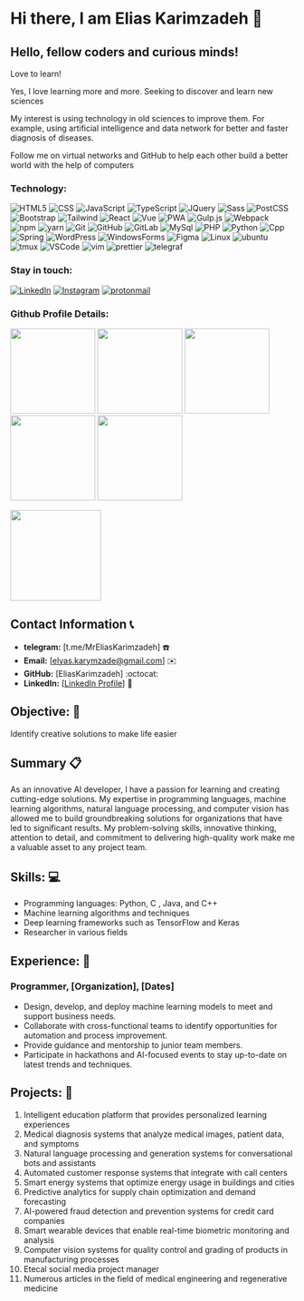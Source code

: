 <!-- [![Typing SVG](https://readme-typing-svg.demolab.com?font=Joti+One&size=40&pause=1000&color=6CC644&vCenter=true&width=590&lines=I'm+Reza+Effati+Moghaddam;Web+Developer;Experienced+UI%2FUX+Designer;4%2B+years+of+coding+experience;Always+learning+a+new+things)](https://git.io/typing-svg)

#### My Social Networks

<a href="[https://www.linkedin.com/in/effati78](https://www.linkedin.com/in/elias-karimzadeh-a7a9b8283/)" target="_blank">
<img src="https://www.linkedin.com/in/elias-karimzadeh-a7a9b8283/" alt="linkedin" width="70">
</a>

<a href="https://t.me/MrEliasKarimzadeh" target="_blank">
<img src="https://user-images.githubusercontent.com/56348113/202894127-727e0f44-c95c-46af-b1bd-63bb850de110.svg" alt="telegram" width="70">
</a>

<a href="https://www.instagram.com/elyaskarymzade/" target="_blank">
<img src="https://user-images.githubusercontent.com/56348113/202894124-1ad37b41-e42a-4bef-afbf-cdfb872165e9.svg" alt="instagram" width="70">
</a> -->



<h1 align="left">Hi there, I am Elias Karimzadeh 👋</h1>

## Hello, fellow coders and curious minds!

Love to learn!

Yes, I love learning more and more. Seeking to discover and learn new sciences

My interest is using technology in old sciences to improve them. For example, using artificial intelligence and data network for better and faster diagnosis of diseases.

Follow me on virtual networks and GitHub to help each other build a better world with the help of computers

  
### Technology:
![HTML5](https://img.shields.io/badge/-HTML5-000?&logo=html5&logoColor=E34F26)
![CSS](https://img.shields.io/badge/-CSS-000?&logo=css3&logoColor=1572B6)
![JavaScript](https://img.shields.io/badge/-JavaScript-000?&logo=JavaScript)
![TypeScript](https://img.shields.io/badge/-TypeScript-000?&logo=TypeScript)
![JQuery](https://img.shields.io/badge/-JQuery-000?&logo=JQuery&logoColor=007ACC)
![Sass](https://img.shields.io/badge/-Sass-000?&logo=Sass)
![PostCSS](https://img.shields.io/badge/-PostCSS-000?&logo=PostCSS&logoColor=D23925)
![Bootstrap](https://img.shields.io/badge/-Bootstrap-000?&logo=Bootstrap)
![Tailwind](https://img.shields.io/badge/-TailwindCSS-000?&logo=TailwindCSS)
![React](https://img.shields.io/badge/-React-000?&logo=React)
![Vue](https://img.shields.io/badge/-Vue-000?&logo=vue.js)
![PWA](https://img.shields.io/badge/-PWA-000?&logo=PWA)
![Gulp.js](https://img.shields.io/badge/-Gulp.js-000?&logo=Gulp)
![Webpack](https://img.shields.io/badge/-Webpack-000?&logo=Webpack)
![npm](https://img.shields.io/badge/-NPM-000?&logo=npm)
![yarn](https://img.shields.io/badge/-Yarn-000?&logo=yarn)
![Git](https://img.shields.io/badge/-Git-000?&logo=git)
![GitHub](https://img.shields.io/badge/-Github-000?&logo=GitHub)
![GitLab](https://img.shields.io/badge/-Gitlab-000?&logo=GitLab)
![MySql](https://img.shields.io/badge/-MySql-000?&logo=MySql)
![PHP](https://img.shields.io/badge/-PHP-000?&logo=PHP)
![Python](https://img.shields.io/badge/-Python-000?&logo=Python)
![Cpp](https://img.shields.io/badge/-C%2B%2B-000?&logo=C%2B%2B&logoColor=6092C7)
![Spring](https://img.shields.io/badge/-Spring-000?&logo=Spring)
![WordPress](https://img.shields.io/badge/-WordPress-000?&logo=WordPress)
![WindowsForms](https://img.shields.io/badge/-WinForms-000?&logo=csharp&logoColor=9468CC)
![Figma](https://img.shields.io/badge/-Figma-000?&logo=Figma)
![Linux](https://img.shields.io/badge/-Linux-000?&logo=Linux)
![ubuntu](https://img.shields.io/badge/-Ubuntu-000?&logo=ubuntu)
![tmux](https://img.shields.io/badge/-Tmux-000?&logo=tmux)
![VSCode](https://img.shields.io/badge/-VSCode-000?&logo=visualstudiocode&logoColor=307CB1)
![vim](https://img.shields.io/badge/-Vim-000?&logo=vim&logoColor=479433)
![prettier](https://img.shields.io/badge/-Prettier-000?&logo=prettier)
![telegraf](https://img.shields.io/badge/-Telegraf.js-000?&logo=telegram)

### Stay in touch:
[![LinkedIn](https://img.shields.io/badge/-LinkedIn-000?&logo=LinkedIn&logoColor=0077B5)]([https://www.linkedin.com/in/elias-karimzadeh-a7a9b8283/)
[![Instagram](https://img.shields.io/badge/-Instagram-000?&logo=Instagram)](https://www.instagram.com/elyaskarymzade/)
[![protonmail](https://img.shields.io/badge/-nouriannajafabadi@proton.me-000?&logo=protonmail)](mailto:Elias.Karimzadeh@proton.me)

### Github Profile Details:

<p align="left">
<img height="150em" src="http://github-profile-summary-cards.vercel.app/api/cards/profile-details?username=EliasKarimzadeh&theme=github_dark"/>
<img height="150em" src="http://github-profile-summary-cards.vercel.app/api/cards/stats?username=EliasKarimzadeh&theme=github_dark"/>
<img height="150em" src="http://github-profile-summary-cards.vercel.app/api/cards/productive-time?username=EliasKarimzadeh&theme=github_dark&utcOffset=8"/>
<img height="150em" src="http://github-profile-summary-cards.vercel.app/api/cards/most-commit-language?username=EliasKarimzadeh&theme=github_dark"/>
<img height="150em" src="http://github-profile-summary-cards.vercel.app/api/cards/repos-per-language?username=EliasKarimzadeh&theme=github_dark"/>
</p>

<div align="left">
<img height="160em" src="https://github.com/EliasKarimzadeh/About/blob/output/github-contribution-grid-snake.svg?palette=github">
</div>

## **Contact Information** :telephone_receiver:
- **telegram:** [t.me/MrEliasKarimzadeh] :telephone:
- **Email:** [elyas.karymzade@gmail.com] :envelope:
- **GitHub:** [EliasKarimzadeh] :octocat:
- **LinkedIn:** [[LinkedIn Profile](https://www.linkedin.com/in/elias-karimzadeh-a7a9b8283/)] :briefcase:


## **Objective:** :dart:
Identify creative solutions to make life easier

## **Summary** :clipboard:
As an innovative AI developer, I have a passion for learning and creating cutting-edge solutions. My expertise in programming languages, machine learning algorithms, natural language processing, and computer vision has allowed me to build groundbreaking solutions for organizations that have led to significant results. My problem-solving skills, innovative thinking, attention to detail, and commitment to delivering high-quality work make me a valuable asset to any project team.

## **Skills:** :computer:
- Programming languages: Python, C , Java, and C++
- Machine learning algorithms and techniques
- Deep learning frameworks such as TensorFlow and Keras
- Researcher in various fields

## **Experience:** :briefcase:
### **Programmer**, [Organization], [Dates]
- Design, develop, and deploy machine learning models to meet and support business needs.
- Collaborate with cross-functional teams to identify opportunities for automation and process improvement.
- Provide guidance and mentorship to junior team members.
- Participate in hackathons and AI-focused events to stay up-to-date on latest trends and techniques.

## **Projects:** :rocket:
1. Intelligent education platform that provides personalized learning experiences
2. Medical diagnosis systems that analyze medical images, patient data, and symptoms
3. Natural language processing and generation systems for conversational bots and assistants
4. Automated customer response systems that integrate with call centers
5. Smart energy systems that optimize energy usage in buildings and cities
6. Predictive analytics for supply chain optimization and demand forecasting
7. AI-powered fraud detection and prevention systems for credit card companies
8. Smart wearable devices that enable real-time biometric monitoring and analysis
9. Computer vision systems for quality control and grading of products in manufacturing processes
10. Etecal social media project manager
11. Numerous articles in the field of medical engineering and regenerative medicine

